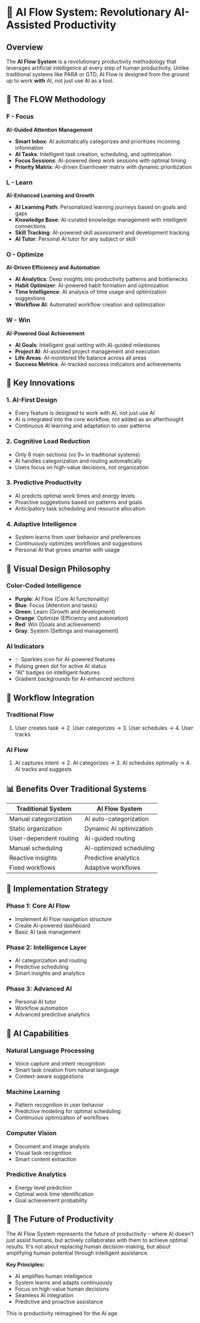 # 🧠 AI Flow System: Revolutionary AI-Assisted Productivity

## Overview
The **AI Flow System** is a revolutionary productivity methodology that leverages artificial intelligence at every step of human productivity. Unlike traditional systems like PARA or GTD, AI Flow is designed from the ground up to work **with** AI, not just use AI as a tool.

## 🎯 The FLOW Methodology

### **F** - Focus
**AI-Guided Attention Management**
- **Smart Inbox**: AI automatically categorizes and prioritizes incoming information
- **AI Tasks**: Intelligent task creation, scheduling, and optimization
- **Focus Sessions**: AI-powered deep work sessions with optimal timing
- **Priority Matrix**: AI-driven Eisenhower matrix with dynamic prioritization

### **L** - Learn
**AI-Enhanced Learning and Growth**
- **AI Learning Path**: Personalized learning journeys based on goals and gaps
- **Knowledge Base**: AI-curated knowledge management with intelligent connections
- **Skill Tracking**: AI-powered skill assessment and development tracking
- **AI Tutor**: Personal AI tutor for any subject or skill

### **O** - Optimize
**AI-Driven Efficiency and Automation**
- **AI Analytics**: Deep insights into productivity patterns and bottlenecks
- **Habit Optimizer**: AI-powered habit formation and optimization
- **Time Intelligence**: AI analysis of time usage and optimization suggestions
- **Workflow AI**: Automated workflow creation and optimization

### **W** - Win
**AI-Powered Goal Achievement**
- **AI Goals**: Intelligent goal setting with AI-guided milestones
- **Project AI**: AI-assisted project management and execution
- **Life Areas**: AI-monitored life balance across all areas
- **Success Metrics**: AI-tracked success indicators and achievements

## 🚀 Key Innovations

### 1. **AI-First Design**
- Every feature is designed to work with AI, not just use AI
- AI is integrated into the core workflow, not added as an afterthought
- Continuous AI learning and adaptation to user patterns

### 2. **Cognitive Load Reduction**
- Only 6 main sections (vs 9+ in traditional systems)
- AI handles categorization and routing automatically
- Users focus on high-value decisions, not organization

### 3. **Predictive Productivity**
- AI predicts optimal work times and energy levels
- Proactive suggestions based on patterns and goals
- Anticipatory task scheduling and resource allocation

### 4. **Adaptive Intelligence**
- System learns from user behavior and preferences
- Continuously optimizes workflows and suggestions
- Personal AI that grows smarter with usage

## 🎨 Visual Design Philosophy

### **Color-Coded Intelligence**
- **Purple**: AI Flow (Core AI functionality)
- **Blue**: Focus (Attention and tasks)
- **Green**: Learn (Growth and development)
- **Orange**: Optimize (Efficiency and automation)
- **Red**: Win (Goals and achievement)
- **Gray**: System (Settings and management)

### **AI Indicators**
- ✨ Sparkles icon for AI-powered features
- Pulsing green dot for active AI status
- "AI" badges on intelligent features
- Gradient backgrounds for AI-enhanced sections

## 🔄 Workflow Integration

### **Traditional Flow**
1. User creates task → 2. User categorizes → 3. User schedules → 4. User tracks

### **AI Flow**
1. AI captures intent → 2. AI categorizes → 3. AI schedules optimally → 4. AI tracks and suggests

## 📊 Benefits Over Traditional Systems

| Traditional System | AI Flow System |
|-------------------|----------------|
| Manual categorization | AI auto-categorization |
| Static organization | Dynamic AI optimization |
| User-dependent routing | AI-guided routing |
| Manual scheduling | AI-optimized scheduling |
| Reactive insights | Predictive analytics |
| Fixed workflows | Adaptive workflows |

## 🎯 Implementation Strategy

### **Phase 1: Core AI Flow**
- Implement AI Flow navigation structure
- Create AI-powered dashboard
- Basic AI task management

### **Phase 2: Intelligence Layer**
- AI categorization and routing
- Predictive scheduling
- Smart insights and analytics

### **Phase 3: Advanced AI**
- Personal AI tutor
- Workflow automation
- Advanced predictive analytics

## 🧠 AI Capabilities

### **Natural Language Processing**
- Voice capture and intent recognition
- Smart task creation from natural language
- Context-aware suggestions

### **Machine Learning**
- Pattern recognition in user behavior
- Predictive modeling for optimal scheduling
- Continuous optimization of workflows

### **Computer Vision**
- Document and image analysis
- Visual task recognition
- Smart content extraction

### **Predictive Analytics**
- Energy level prediction
- Optimal work time identification
- Goal achievement probability

## 🎉 The Future of Productivity

The AI Flow System represents the future of productivity - where AI doesn't just assist humans, but actively collaborates with them to achieve optimal results. It's not about replacing human decision-making, but about amplifying human potential through intelligent assistance.

**Key Principles:**
- AI amplifies human intelligence
- System learns and adapts continuously
- Focus on high-value human decisions
- Seamless AI integration
- Predictive and proactive assistance

This is productivity reimagined for the AI age.



